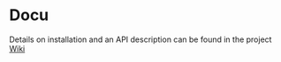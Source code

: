 # Docu

Details on installation and an API description can be found in the project [Wiki](https://github.com/gicking/STM8_templates/wiki)

